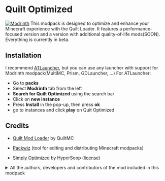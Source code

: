 # Quilt Optimized

[![Modrinth](https://img.shields.io/modrinth/dt/quilt-optimized?color=1bd96a&label=Modrinth&style=for-the-badge)](https://modrinth.com/modpack/quilt-optimized/versions)
This modpack is designed to optimize and enhance your Minecraft experience with the Quilt Loader. It features a performance-focused version and a version with additional quality-of-life mods(SOON). Everything is currently in beta.

## Installation

I recommend [ATLauncher](https://atlauncher.com), but you can use any launcher with support for Modrinth modpack(MultiMC, Prism, GDLauncher, ...)
For ATLauncher:

- Go to **packs**
- Select **Modrinth** tab from the left
- **Search for Quilt Optimized** using the search bar
- Click on **new instance**
- Press **Install** in the pop-up, then press **ok**
- go to instances and click **play** on Quit Optimized

## Credits

- [Quilt Mod Loader](https://quiltmc.org) by QuiltMC

- [Packwiz](https://github.com/packwiz/packwiz) (tool for editing and distributing Minecraft modpacks)

- [Simply Optimized](https://modrinth.com/modpack/sop) by HyperSoop ([license](https://github.com/HyperSoop/Simply-Optimized/blob/meta/LICENSE))

<details>
    <summary>
      All the authors, developers and contributors of the mod included in this modpack
      </summary>

- [Cloth Config API](https://modrinth.com/mod/cloth-config) by shedaniel (dependency)

- [C2ME](https://modrinth.com/mod/c2me-fabric) by ishland (chunk loading and I/O optimizations)

- [DynamicFPS](https://modrinth.com/mod/dynamic-fps) by juliand665 (improve performance when Minecraft is in the background)

- [Entity Culling](https://modrinth.com/mod/entityculling) by tr7zw

- [Exordium](https://modrinth.com/mod/exordium) by tr7zw(limit framerate of the graphical interface)

- [FastLoad](https://modrinth.com/mod/fastload) by FluffyBumblebees (makes world creation/loading fast, loading fewer chunks before joining)

- [FerriteCore](https://modrinth.com/mod/ferrite-core) by malte0811 (memory(RAM) optimizations)

- [ImmediatelyFast](https://modrinth.com/mod/immediatelyfast) by RaphiMC (rendering optimizations)

- [Krypton](https://modrinth.com/mod/krypton) by astei (Minecraft's networking stack optimizations)

- [LazyDFU](https://modrinth.com/mod/lazydfu) by astei (Huge reduction of load times and lag spikes)

- [Lithium](https://modrinth.com/mod/lithium) by caffeinemc (game logic/server optimization)

- [Memory Leak Fix](https://modrinth.com/mod/memoryleakfix) by fxmorin (reduce memory(RAM) usage and load times)

- [Mod Menu](https://modrinth.com/mod/modmenu) by Prospector (Configure installed mod)

- [More Culling](https://modrinth.com/mod/moreculling) by fxmorin (culls block faces (better performance))

- [More Culling extra ](https://modrinth.com/mod/morecullingextra) by fxmorin (culls more block faces (better performance))

- [Quilted Fabric API (QFAPI) / Quilt Standard Libraries (QSL)](https://modrinth.com/mod/qsl) by QuiltMC (dependency)

- [Reese's Sodium Options](https://modrinth.com/mod/reeses-sodium-options) by FlashyReese (better Graphic settings/ config some mod)

- [Smooth Boot](https://modrinth.com/mod/smoothboot-fabric) by UltimateBoomer (improves Minecraft CPU usage at startup)

- [Sodium](https://modrinth.com/mod/sodium) by caffeinemc (better rendering engine)

- [sodium extra](https://modrinth.com/mod/sodium-extra) by FlashyReese (Some OptiFine options to ported to sodium)

- [Starlight](https://modrinth.com/mod/starlight) by spottedleaf (better lighting engine)

- [Very Many Players](https://modrinth.com/mod/vmp-fabric) by ishland(performance boost in entity-heavy scenarios)

</details>
